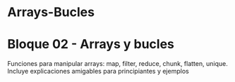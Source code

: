 # Arrays-Bucles

# Bloque 02 - Arrays y bucles
Funciones para manipular arrays: map, filter, reduce, chunk, flatten, unique.
Incluye explicaciones amigables para principiantes y ejemplos